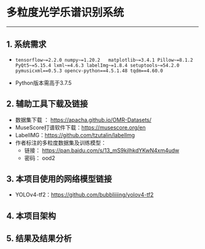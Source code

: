 # 多粒度光学乐谱识别系统

***

## 1. 系统需求

- `
  tensorflow~=2.2.0 numpy~=1.20.2  
  matplotlib~=3.4.1 Pillow~=8.1.2 PyQt5~=5.15.4 lxml~=4.6.3 labelImg~=1.8.4 setuptools~=54.2.0 pymusicxml==0.5.3 opencv-python==4.5.1.48 tqdm==4.60.0
  `


- Python版本需高于3.7.5

## 2. 辅助工具下载及链接

- 数据集下载 ： https://apacha.github.io/OMR-Datasets/
- MuseScore打谱软件下载：https://musescore.org/en
- LabelIMG：https://github.com/tzutalin/labelImg
- 作者标注的多粒度数据集及训练模型：
    - 链接： https://pan.baidu.com/s/13_mS9kjlhkdYKwN4xm4udw
    - 密码： ood2

## 3. 本项目使用的网络模型链接

- YOLOv4-tf2：https://github.com/bubbliiiing/yolov4-tf2

## 4. 本项目架构

## 5. 结果及结果分析



